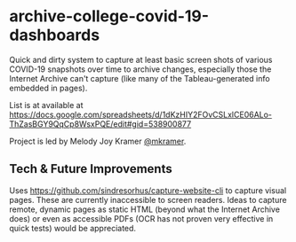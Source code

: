 # archive-college-covid-19-dashboards

Quick and dirty system to capture at least basic screen shots of various 
COVID-19 snapshots over time to archive changes, especially those
the Internet Archive can't capture (like many of the Tableau-generated
info embedded in pages).

List is at available at 
https://docs.google.com/spreadsheets/d/1dKzHIY2FOvCSLxlCE06ALo-ThZasBGY9QqCp8WsxPQE/edit#gid=538900877

Project is led by Melody Joy Kramer [@mkramer](https://twitter.com/mkramer).


## Tech & Future Improvements
Uses https://github.com/sindresorhus/capture-website-cli to capture visual pages. 
These are currently inaccessible to screen readers. Ideas to capture remote,
dynamic pages as static HTML (beyond what the Internet Archive does) or even
as accessible PDFs (OCR has not proven very effective in quick tests) would 
be appreciated.
